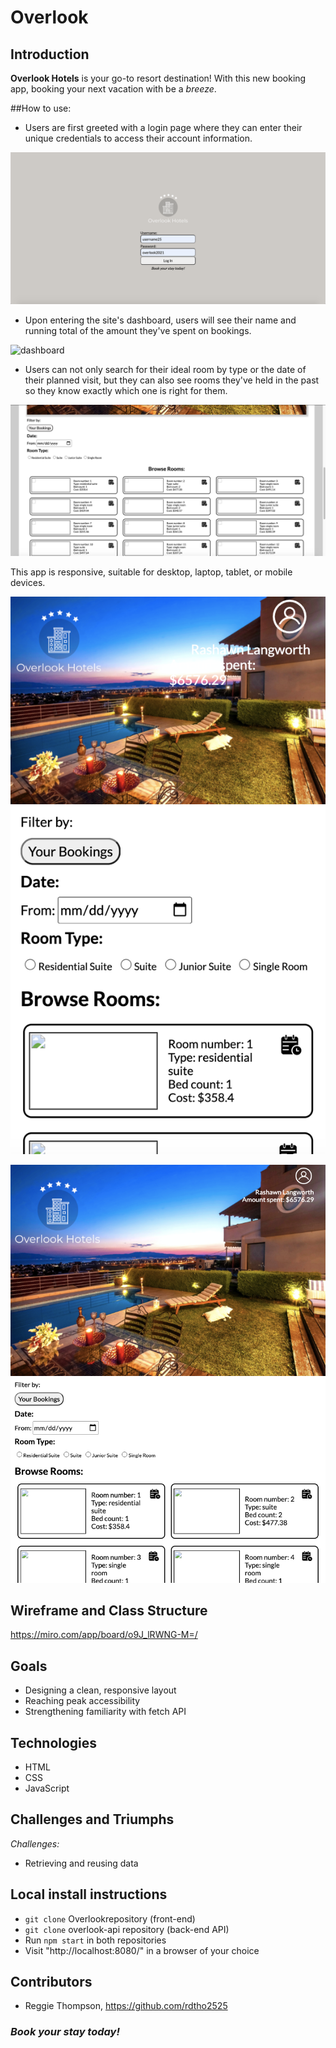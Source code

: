 # Overlook

## Introduction
__Overlook Hotels__ is your go-to resort destination! With this new booking app, booking your next vacation with be a _breeze_.

##How to use:
+ Users are first greeted with a login page where they can enter their unique credentials to access their account information.

![login page](src/images/login.png)

+ Upon entering the site's dashboard, users will see their name and running total of the amount they've spent on bookings.

![dashboard](src/images/dashboard-banner.png)

+ Users can not only search for their ideal room by type or the date of their planned visit, but they can also see rooms they've held in the past so
they know exactly which one is right for them.

![browse rooms](src/images/card-section.png)

This app is responsive, suitable for desktop, laptop, tablet, or mobile devices.

![mobile](src/images/mobile-view.png)

![tablet](src/images/tablet-view.png)

## Wireframe and Class Structure
https://miro.com/app/board/o9J_lRWNG-M=/

## Goals
+ Designing a clean, responsive layout
+ Reaching peak accessibility
+ Strengthening familiarity with fetch API

## Technologies
+ HTML
+ CSS
+ JavaScript

## Challenges and Triumphs
*Challenges:*
+ Retrieving and reusing data

## Local install instructions
+ `git clone` Overlookrepository (front-end)
+ `git clone` overlook-api repository (back-end API)
+ Run `npm start` in both repositories
+ Visit "http://localhost:8080/" in a browser of your choice

## Contributors
+ Reggie Thompson, https://github.com/rdtho2525

### _Book your stay today!_
